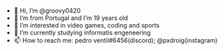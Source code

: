 - 👋 Hi, I’m @groovy0420
- 🏴 I’m from Portugal and I’m 19 years old
- 👀 I’m interested in video games, coding and sports
- 🌱 I’m currently studying informatis engeneering
- 📫 How to reach me: pedro ventil#6456(discord); @pxdroig(instagram)


